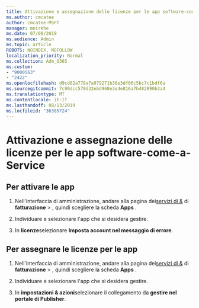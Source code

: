 ```yaml
---
title: Attivazione e assegnazione delle licenze per le app software-come-a-Service
ms.author: cmcatee
author: cmcatee-MSFT
manager: mnirkhe
ms.date: 07/09/2019
ms.audience: Admin
ms.topic: article
ROBOTS: NOINDEX, NOFOLLOW
localization_priority: Normal
ms.collection: Adm_O365
ms.custom:
- "9000563"
- "2422"
ms.openlocfilehash: d9cd02a778a7a979271b38e3df06c5bc7c1bdf6a
ms.sourcegitcommit: 7c90dcc570d32ebd968e3e4e816a7b482890b3a4
ms.translationtype: MT
ms.contentlocale: it-IT
ms.lasthandoff: 08/13/2019
ms.locfileid: "36385724"
---
```

# <a name="activate-and-assign-software-as-a-service-app-licenses"></a>Attivazione e assegnazione delle licenze per le app software-come-a-Service 

## <a name="to-activate-apps"></a>Per attivare le app

1. Nell'interfaccia di amministrazione, andare alla pagina dei[servizi di &](https://go.microsoft.com/fwlink/p/?linkid=842054) di **fatturazione** > , quindi scegliere la scheda **Apps** .

2. Individuare e selezionare l'app che si desidera gestire.

3. In **licenze**selezionare **Imposta account nel messaggio di errore**.  

## <a name="to-assign-app-licenses"></a>Per assegnare le licenze per le app

1. Nell'interfaccia di amministrazione, andare alla pagina dei[servizi di &](https://go.microsoft.com/fwlink/p/?linkid=842054) di **fatturazione** > , quindi scegliere la scheda **Apps** .

2. Individuare e selezionare l'app che si desidera gestire.  

3. In **impostazioni & azioni**selezionare il collegamento da **gestire nel portale di Publisher**.